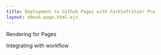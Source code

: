 ```yaml
---
title: Deployment to Github Pages with Farblefritzer Pro
layout: ebook-page.html.ejs
---
```


Rendering for Pages

Integrating with workflow

